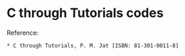 # C through Tutorials codes

Reference: 
  
    * C through Tutorials, P. M. Jat [ISBN: 81-301-0011-8]
